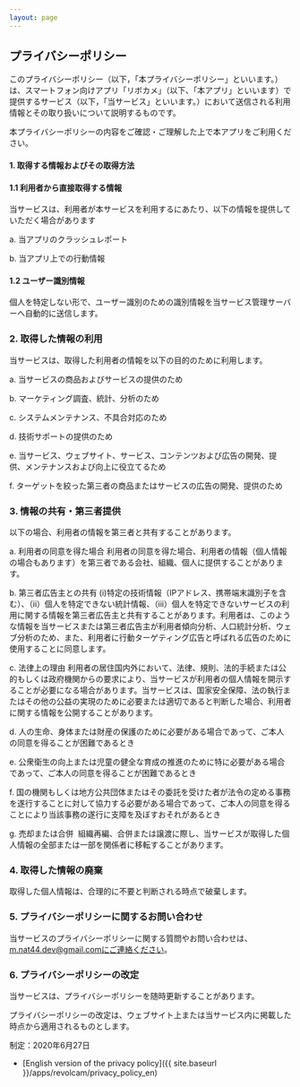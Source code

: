 ```yaml
---
layout: page
---
```


## プライバシーポリシー
このプライバシーポリシー（以下，「本プライバシーポリシー」といいます。）は、スマートフォン向けアプリ「リボカメ」（以下、「本アプリ」といいます）で提供するサービス（以下，「当サービス」といいます。）において送信される利用情報とその取り扱いについて説明するものです。

本プライバシーポリシーの内容をご確認・ご理解した上で本アプリをご利用ください。

#### 1. 取得する情報およびその取得方法
#### 1.1 利用者から直接取得する情報
当サービスは、利用者が本サービスを利用するにあたり、以下の情報を提供していただく場合があります

a. 当アプリのクラッシュレポート

b. 当アプリ上での行動情報

#### 1.2 ユーザー識別情報
個人を特定しない形で、ユーザー識別のための識別情報を当サービス管理サーバーへ自動的に送信します。

### 2. 取得した情報の利用
当サービスは、取得した利用者の情報を以下の目的のために利用します。

a. 当サービスの商品およびサービスの提供のため

b. マーケティング調査、統計、分析のため

c. システムメンテナンス、不具合対応のため

d. 技術サポートの提供のため

e. 当サービス、ウェブサイト、サービス、コンテンツおよび広告の開発、提供、メンテナンスおよび向上に役立てるため

f. ターゲットを絞った第三者の商品またはサービスの広告の開発、提供のため

### 3. 情報の共有・第三者提供
以下の場合、利用者の情報を第三者と共有することがあります。

a. 利用者の同意を得た場合
 利用者の同意を得た場合、利用者の情報（個人情報の場合もあります）を第三者である会社、組織、個人に提供することがあります。

b. 第三者広告主との共有
 (i)特定の技術情報（IPアドレス、携帯端末識別子を含む）、（ii）個人を特定できない統計情報、（iii）個人を特定できないサービスの利用に関する情報を第三者広告主と共有することがあります。利用者は、このような情報を当サービスまたは第三者広告主が利用者傾向分析、人口統計分析、ウェブ分析のため、また、利用者に行動ターゲティング広告と呼ばれる広告のために使用することに同意します。

c. 法律上の理由
 利用者の居住国内外において、法律、規則、法的手続または公的もしくは政府機関からの要求により、当サービスが利用者の個人情報を開示することが必要になる場合があります。当サービスは、国家安全保障、法の執行またはその他の公益の実現のために必要または適切であると判断した場合、利用者に関する情報を公開することがあります。

d. 人の生命、身体または財産の保護のために必要がある場合であって、ご本人の同意を得ることが困難であるとき

e. 公衆衛生の向上または児童の健全な育成の推進のために特に必要がある場合であって、ご本人の同意を得ることが困難であるとき

f. 国の機関もしくは地方公共団体またはその委託を受けた者が法令の定める事務を遂行することに対して協力する必要がある場合であって、ご本人の同意を得ることにより当該事務の遂行に支障を及ぼすおそれがあるとき

g. 売却または合併
 組織再編、合併または譲渡に際し、当サービスが取得した個人情報の全部または一部を関係者に移転することがあります。

### 4. 取得した情報の廃棄
取得した個人情報は、合理的に不要と判断される時点で破棄します。

### 5. プライバシーポリシーに関するお問い合わせ
当サービスのプライバシーポリシーに関する質問やお問い合わせは、m.nat44.dev@gmail.comにご連絡ください。

### 6. プライバシーポリシーの改定
当サービスは、プライバシーポリシーを随時更新することがあります。

プライバシーポリシーの改定は、ウェブサイト上または当サービス内に掲載した時点から適用されるものとします。

制定：2020年6月27日



- [English version of the privacy policy]({{ site.baseurl }}/apps/revolcam/privacy_policy_en)